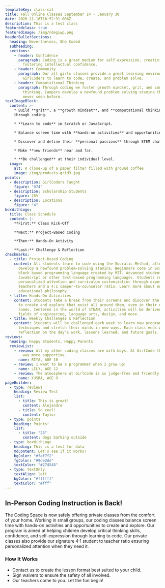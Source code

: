 ```yaml
---
templateKey: class-cat
title: Fall Online Classes ​September 14 - January 30
date: 2020-11-16T16:52:31.006Z
description: This is a test class
featuredclass: true
featuredimage: /img/ndegiwp.png
headerBulletSections:
  heading: Nevertheless, She Coded
  subheading: .
  sections:
    - header: Confidence
      paragraph: Coding is a great medium for self-expression, creativity, and
        fostering intellectual confidence.
    - header: Community
      paragraph: Our all girls classes provide a great learning environment for
        GirlCoders to learn to code, create, and problem solve.
    - header: Computational Thinking
      paragraph: Through coding we foster ​growth mindset, grit, and computational
        thinking. Campers develop a newfound problem solving stamina they've
        never seen before. ​
textImageBlock:
  content: >-
    * Build **grit**, a **growth mindset**, and **computational thinking**
    through coding.

    * **Learn to code** in Scratch or JavaScript.

    * Balance screen time with **hands-on activities** and opportunities to create and explore, even in their own living rooms.

    * Discover and define their **personal passions** through STEM challenges and more.

    * Make **new friends** near and far.

    * **Be challenged** at their individual level.
  image:
    alt: A close-up of a paper filter filled with ground coffee
    image: /img/products-grid3.jpg
points:
  - description: GirlCoders Taught
    figure: "874"
  - description: Scholarship Students
    figure: 26%
  - description: Locations
    figure: "4"
boxWithLogo:
  title: Class Schedule
  content: |-
    **First:** Class Kick-Off

    **Next:** Project-Based Coding

    **Then:** Hands-On Activity

    **Last:** Challenge & Reflection
checkmarks:
  - title: Project-Based Coding
    content: All students learn to code using the Socratic Method, allowing them to
      develop a newfound problem-solving stamina.​​ Beginners code in Scratch, a
      block based programming language created by MIT. Advanced students code in
      JavaScript or other text-based programming languages. Students receive
      personalized attention and curriculum customization through experienced
      teachers and a 4:1 camper-to-counselor ratio. Learn more about our
      educational philosophy.
  - title: Hands-On Activities
    content: Students take a break from their screens and discover the opportunities
      to create and explore that exist all around them, even in their own living
      rooms. Centered in the world of STEAM, activities will be derived from the
      fields of engineering, language arts, design, and more.
  - title: Weekly Challenges & Reflection
    content: Students will be challenged each week to learn new programming
      techniques and stretch their minds in new ways. Each class ends with a
      reflection on the day's work, lessons learned, and future goals.
reviews:
  heading: Happy Students, Happy Parents
  reviewList:
    - review: All my other coding classes are with boys. At GirlCode the community is
        way more supportive
      name: RIYA, AGE 10
    - review: I want to be a programmer when I grow up!
      name: LILY, AGE 12
    - review: The atmosphere at GirlCode is so judge-free and friendly!
      name: YUSRA, AGE 9
pageBuilder:
  - type: reviews
    heading: Review Test
    list:
      - title: This is great!
        content: Alejandro
      - title: So cool!
        content: Taylor
  - type: points
    heading: Points!
    list:
      - title: "23"
        content: dogs barking outside
  - type: boxWithLogo
    heading: This is a test for data
    mdContent: Let's see if it works!
    bgColor: "#faf7f2"
    fgColor: "#9de2dd"
    textColor: "#274548"
  - type: textOnly
    textAlign: left
    bgColor: "#ffffff"
    textColor: "#fff"
---
```


## In-Person Coding Instruction is Back!

The Coding Space is now safely offering private classes from the comfort of your
home. Working in small groups, our coding classes balance screen time with
hands-on activities and opportunities to create and explore. Our program is
aimed at helping children develop critical thinking skills, confidence, and
self-expression through learning to code. Our private classes also provide our
signature 4:1 student to teacher ratio ensuring personalized attention when they
need it.

### How It Works

- Contact us to create the lesson format best suited to your child.
- Sign waivers to ensure the safety of all involved.
- Our teachers come to you. Let the fun begin!
